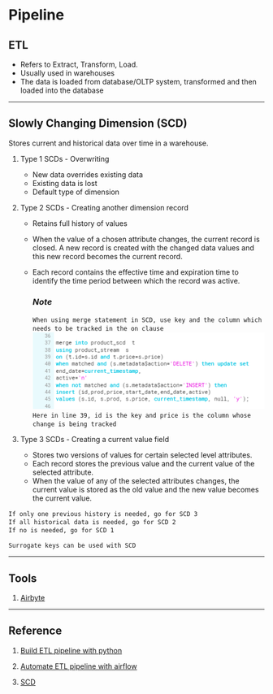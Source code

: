# Pipeline

## ETL

+ Refers to Extract, Transform, Load.
+ Usually used in warehouses
+ The data is loaded from database/OLTP system, transformed and then loaded into the database

---

## Slowly Changing Dimension (SCD)

Stores current and historical data over time in a warehouse.

1. Type 1 SCDs - Overwriting
    
    + New data overrides existing data
    + Existing data is lost
    + Default type of dimension

2. Type 2 SCDs - Creating another dimension record

    + Retains full history of values
    + When the value of a chosen attribute changes, the current record is closed. A new record is created with the changed data values and this new record becomes the current record.
    + Each record contains the effective time and expiration time to identify the time period between which the record was active.

        ### _Note_

        ```When using merge statement in SCD, use key and the column which needs to be tracked in the on clause```
        ![merge](./img/merge.png)
        ```Here in line 39, id is the key and price is the column whose change is being tracked``` 


3. Type 3 SCDs - Creating a current value field

    + Stores two versions of values for certain selected level attributes. 
    + Each record stores the previous value and the current value of the selected attribute. 
    + When the value of any of the selected attributes changes, the current value is stored as the old value and the new value becomes the current value.

```
If only one previous history is needed, go for SCD 3
If all historical data is needed, go for SCD 2
If no is needed, go for SCD 1
```
```
Surrogate keys can be used with SCD 
```

---
## Tools

1. [Airbyte](https://airbyte.com/)

---

## Reference

1. [Build ETL pipeline with python](https://blog.devgenius.io/how-to-build-an-etl-pipeline-with-python-1b78407c3875)

2. [Automate ETL pipeline with airflow](https://blog.devgenius.io/how-to-automate-etl-pipelines-with-airflow-62484ee5ef4c)

3. [SCD](https://www.oracle.com/webfolder/technetwork/tutorials/obe/db/10g/r2/owb/owb10gr2_gs/owb/lesson3/slowlychangingdimensions.htm#:~:text=A%20Slowly%20Changing%20Dimension%20(SCD,the%20history%20of%20dimension%20records.))